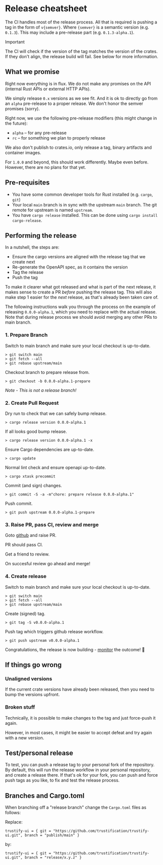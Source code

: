 # Release cheatsheet

The CI handles most of the release process. All that is required is pushing a tag in the form of `v{semver}`. Where
`{semver}` is a semantic version (e.g. `0.1.3`). This may include a pre-release part (e.g. `0.1.3-alpha.1`).

> [!IMPORTANT]
> The CI will check if the version of the tag matches the version of the crates. If they don't align, the release build
> will fail. See below for more information.

## What we promise

Right now everything is in flux. We do not make any promises on the API (internal Rust APIs or external HTTP APIs).

We simply release `0.x` versions as we see fit. And it is ok to directly go from an `alpha` pre-release to a proper
release. We don't honor the semver promises (sorry).

Right now, we use the following pre-release modifiers (this might change in the future):

* `alpha` – for any pre-release
* `rc` – for something we plan to properly release

We also don't publish to crates.io, only release a tag, binary artifacts and container images.

For `1.0.0` and beyond, this should work differently. Maybe even before. However, there are no plans for that yet.

## Pre-requisites

* You have some common developer tools for Rust installed (e.g. `cargo`, `git`)
* Your local `main` branch is in sync with the upstream `main` branch. The git remote for upstream is named `upstream`.
* You have `cargo release` installed. This can be done using `cargo install cargo-release`.

## Performing the release

In a nutshell, the steps are:

* Ensure the cargo versions are aligned with the release tag that we create next
* Re-generate the OpenAPI spec, as it contains the version
* Tag the release
* Push the tag

To make it clearer what got released and what is part of the next release, it makes sense to create a PR *before*
pushing the release tag. This will also make step 1 easier for the *next* release, as that's already been taken care of.

The following instructions walk you through the process on the example of releasing `0.0.0-alpha.1`, which you need
to replace with the actual release. Note that during release process we should avoid merging any other PRs to main branch.


### 1. Prepare Branch 

Switch to main branch and make sure your local checkout is up-to-date.
```shell
> git switch main
> git fetch --all
> git rebase upstream/main
```

Checkout branch to prepare release from.
```shell
> git checkout -b 0.0.0-alpha.1-prepare
```

_Note - This is not a release branch!_

### 2. Create Pull Request

Dry run to check that we can safely bump release.
```shell
> cargo release version 0.0.0-alpha.1
```

If all looks good bump release.
```shell
> cargo release version 0.0.0-alpha.1 -x
```

Ensure Cargo dependencies are up-to-date.
```shell
> cargo update
```

Normal lint check and ensure openapi up-to-date.
```shell
> cargo xtask precommit
```

Commit (and sign) changes.
```shell
> git commit -S -a -m"chore: prepare release 0.0.0-alpha.1"
```

Push commit.
```shell
> git push upstream 0.0.0-alpha.1-prepare
```

### 3. Raise PR, pass CI, review and merge

Goto [github](https://github.com/trustification/trustify/pulls) and raise PR.

PR should pass CI. 

Get a friend to review.

On succesful review go ahead and merge!

### 4. Create release

Switch to main branch and make sure your local checkout is up-to-date.
```shell
> git switch main
> git fetch --all
> git rebase upstream/main
```

Create (signed) tag. 
```shell
> git tag -S v0.0.0-alpha.1
```

Push tag which triggers github release workflow. 
```shell
> git push upstream v0.0.0-alpha.1
```
Congratulations, the release is now building - [monitor](https://github.com/trustification/trustify/actions) the outcome! 🎂

## If things go wrong

### Unaligned versions

If the current crate versions have already been released, then you need to bump the versions upfront.

### Broken stuff

Technically, it is possible to make changes to the tag and just force-push it again.

However, in most cases, it might be easier to accept defeat and try again with a new version.

## Test/personal release

To test, you can push a release tag to your personal fork of the repository. By default, this will run the release
workflow in your personal repository, and create a release there. If that's ok for your fork, you can push and force
push tags as you like, to fix and test the release process.

## Branches and Cargo.toml

When branching off a "release branch" change the `Cargo.toml` files as follows:

Replace:

```cargo
trustify-ui = { git = "https://github.com/trustification/trustify-ui.git", branch = "publish/main" }
```

by:

```cargo
trustify-ui = { git = "https://github.com/trustification/trustify-ui.git", branch = "release/x.y.z" }
```
